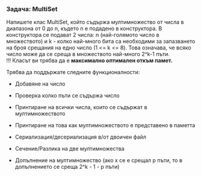 ### Задача: МultiSet
Напишете клас МultiSet, който съдържа мултимножество от числа в диапазона от 0 до n, където n е подадено в конструктора. В конструктора се подават 2 числа: n (най-голямото число в множеството) и k - колко най-много бита са необходими за запазването на броя срещания на едно число (1 <= k <= 8). 
Това означава, че всяко число може да се среща в множеството най-много 2^k-1  пъти. <br>
!!! Класът ви трябва да е **максимално оптимален откъм памет.**

Трябва да поддържате следните функционалности:

- Добавяне на число

- Проверка колко пъти се съдържа число

- Принтиране на всички числа, които се съдържат в мултимножеството

- Принтиране на това как мултимножеството е представено в паметта

- Сериализация/десериализация в/от двоичен файл

- Сечение/Разлика на две мултимножества

- Допълнение на мултимножество  (ако x се е срещал p пъти, то в допълнението се среща 2^k - 1 - p пъти)
